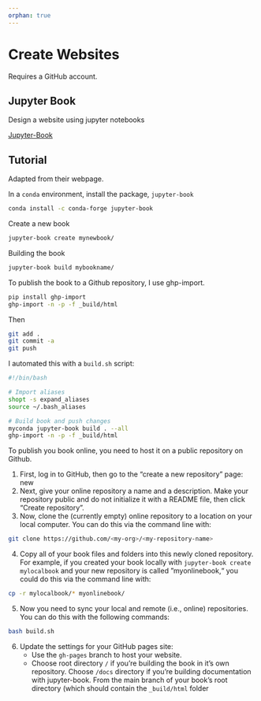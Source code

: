 ```yaml
---
orphan: true
---
```


# Create Websites

Requires a GitHub account.

## Jupyter Book

Design a website using jupyter notebooks

[Jupyter-Book](https://jupyterbook.org/en/stable/intro.html)

## Tutorial

Adapted from their webpage.

In a `conda` environment, install the package, `jupyter-book`

```bash
conda install -c conda-forge jupyter-book
```

Create a new book

```bash
jupyter-book create mynewbook/
```

Building the book

```bash
jupyter-book build mybookname/
```

To publish the book to a Github repository, I use ghp-import.

```bash
pip install ghp-import
ghp-import -n -p -f _build/html
```

Then

```bash
git add .
git commit -a 
git push
```

I automated this with a `build.sh` script:

```bash
#!/bin/bash

# Import aliases
shopt -s expand_aliases 
source ~/.bash_aliases  

# Build book and push changes
myconda jupyter-book build . --all 
ghp-import -n -p -f _build/html 
```

To publish you book online, you need to host it on a public repository on Github.

1. First, log in to GitHub, then go to the “create a new repository” page: new
2. Next, give your online repository a name and a description. Make your repository public and do not initialize it with a README file, then click “Create repository”.
3. Now, clone the (currently empty) online repository to a location on your local computer. You can do this via the command line with:

```bash
git clone https://github.com/<my-org>/<my-repository-name> 
```

4. Copy all of your book files and folders into this newly cloned repository. For example, if you created your book locally with `jupyter-book create mylocalbook` and your new repository is called ”myonlinebook,“ you could do this via the command line with:

```bash
cp -r mylocalbook/* myonlinebook/ 
```

5. Now you need to sync your local and remote (i.e., online) repositories. You can do this with the following commands: 

```bash
bash build.sh
```
6. Update the settings for your GitHub pages site:
   - Use the `gh-pages` branch to host your website.
   - Choose root directory `/` if you’re building the book in it’s own repository. Choose `/docs` directory if you’re building documentation with jupyter-book. From the main branch of your book’s root directory (which should contain the `_build/html` folder



```python

```


```python

```
